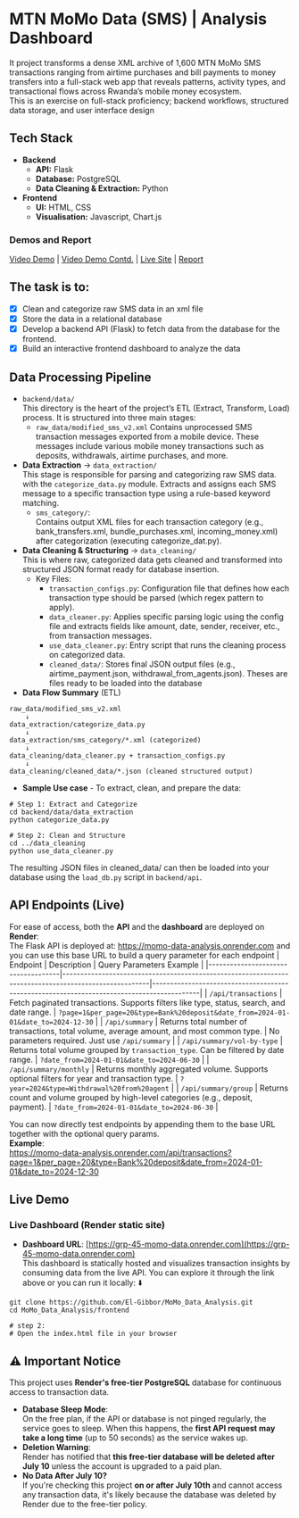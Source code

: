 # MTN MoMo Data (SMS) | Analysis Dashboard
It project transforms a dense XML archive of 1,600 MTN MoMo SMS transactions ranging from airtime purchases and bill payments to money transfers into a full-stack web app that reveals patterns, activity types, and transactional flows across Rwanda’s mobile money ecosystem.  
This is an exercise on full-stack proficiency; backend workflows, structured data storage, and user interface design
## Tech Stack
- **Backend**
  - **API:** Flask
  - **Database:** PostgreSQL
  - **Data Cleaning & Extraction:** Python
- **Frontend**
  - **UI:** HTML, CSS
  - **Visualisation:** Javascript, Chart.js
###  Demos and Report
[Video Demo](https://www.youtube.com/watch?v=yro1_2dKy_I) | [Video Demo Contd.](https://youtu.be/hG15o1UlZpY) | [Live Site](https://grp-45-momo-data.onrender.com) | [Report](https://docs.google.com/document/d/1sqXJ4gRY-Eo4zMs1R8QItTE4GG4wq6HnPQnjzrH29f8/edit?usp=sharing)
## The task is to:
- [x] Clean and categorize raw SMS data in an xml file
- [x] Store the data in a relational database
- [x] Develop a backend API (Flask) to fetch data from the database for the frontend.
- [x] Build an interactive frontend dashboard to analyze the data

## Data Processing Pipeline
- `backend/data/`  
  This directory is the heart of the project’s ETL (Extract, Transform, Load) process. It is structured into three main stages:  
  - `raw_data/modified_sms_v2.xml` Contains unprocessed SMS transaction messages exported from a mobile device. These messages include various mobile money transactions such as deposits, withdrawals, airtime purchases, and more.
 - **Data Extraction** → `data_extraction/`  
   This stage is responsible for parsing and categorizing raw SMS data. with the `categorize_data.py` module. Extracts and assigns each SMS message to a specific transaction type using a rule-based keyword matching.  
    - `sms_category/`:  
      Contains output XML files for each transaction category (e.g., bank_transfers.xml, bundle_purchases.xml, incoming_money.xml) after categorization (executing categorize_dat.py).
  - **Data Cleaning & Structuring** → `data_cleaning/`  
This is where raw, categorized data gets cleaned and transformed into structured JSON format ready for database insertion.  
    - Key Files:  
        - `transaction_configs.py`: Configuration file that defines how each transaction type should be parsed (which regex pattern to apply).  
        - `data_cleaner.py`: Applies specific parsing logic using the config file and extracts fields like amount, date, sender, receiver, etc., from transaction messages.  
        - `use_data_cleaner.py`: Entry script that runs the cleaning process on categorized data.  
        - `cleaned_data/`: Stores final JSON output files (e.g., airtime_payment.json, withdrawal_from_agents.json). Theses are files ready to be loaded into the database  
- **Data Flow Summary** (ETL)
```
raw_data/modified_sms_v2.xml
    ↓
data_extraction/categorize_data.py
    ↓
data_extraction/sms_category/*.xml (categorized)
    ↓
data_cleaning/data_cleaner.py + transaction_configs.py
    ↓
data_cleaning/cleaned_data/*.json (cleaned structured output)
```
- **Sample Use case** - To extract, clean, and prepare the data:  
```
# Step 1: Extract and Categorize
cd backend/data/data_extraction
python categorize_data.py

# Step 2: Clean and Structure
cd ../data_cleaning
python use_data_cleaner.py
```
The resulting JSON files in cleaned_data/ can then be loaded into your database using the `load_db.py` script in `backend/api`.
## API Endpoints (Live)
For ease of access, both the **API** and the **dashboard** are deployed on **Render**:  
The Flask API is deployed at: https://momo-data-analysis.onrender.com and you can use this base URL to build a query parameter for each endpoint
| Endpoint                           | Description                                                                                          | Query Parameters Example                                                                 |
|------------------------------------|------------------------------------------------------------------------------------------------------|-------------------------------------------------------------------------------------------|
| `/api/transactions`                | Fetch paginated transactions. Supports filters like type, status, search, and date range.           | `?page=1&per_page=20&type=Bank%20deposit&date_from=2024-01-01&date_to=2024-12-30`         |
| `/api/summary`                     | Returns total number of transactions, total volume, average amount, and most common type.           | No parameters required. Just use `/api/summary`                                           |
| `/api/summary/vol-by-type`        | Returns total volume grouped by `transaction_type`. Can be filtered by date range.                  | `?date_from=2024-01-01&date_to=2024-06-30`                                                |
| `/api/summary/monthly`            | Returns monthly aggregated volume. Supports optional filters for year and transaction type.         | `?year=2024&type=Withdrawal%20from%20agent`                                               |
| `/api/summary/group`              | Returns count and volume grouped by high-level categories (e.g., deposit, payment).                 | `?date_from=2024-01-01&date_to=2024-06-30`                                                |

You can now directly test endpoints by appending them to the base URL together with the optional query params.  
**Example**:  
  https://momo-data-analysis.onrender.com/api/transactions?page=1&per_page=20&type=Bank%20deposit&date_from=2024-01-01&date_to=2024-12-30
## Live Demo
### Live Dashboard (Render static site)
- **Dashboard URL**: [https://grp-45-momo-data.onrender.com](https://grp-45-momo-data.onrender.com)  
  This dashboard is statically hosted and visualizes transaction insights by consuming data from the live API. You can explore it through the link above or you can run it locally: ⬇️
```
git clone https://github.com/El-Gibbor/MoMo_Data_Analysis.git
cd MoMo_Data_Analysis/frontend

# step 2:
# Open the index.html file in your browser
```

## ⚠️ Important Notice
This project uses **Render's free-tier PostgreSQL** database for continuous access to transaction data.  
- **Database Sleep Mode**:  
  On the free plan, if the API or database is not pinged regularly, the service goes to sleep. When this happens, the **first API request may take a long time** (up to 50 seconds) as the service wakes up.
- **Deletion Warning**:  
  Render has notified that **this free-tier database will be deleted after July 10** unless the account is upgraded to a paid plan.  
- **No Data After July 10?**  
  If you're checking this project **on or after July 10th** and cannot access any transaction data, it's likely because the database was deleted by Render due to the free-tier policy.
